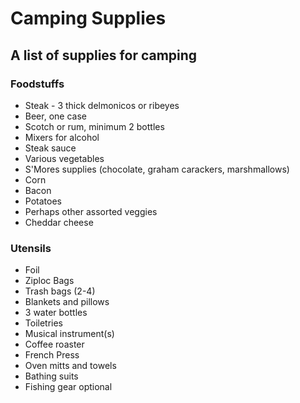 Camping Supplies
================

## A list of supplies for camping

### Foodstuffs

* Steak - 3 thick delmonicos or ribeyes
* Beer, one case
* Scotch or rum, minimum 2 bottles
* Mixers for alcohol
* Steak sauce
* Various vegetables
* S'Mores supplies (chocolate, graham carackers, marshmallows)
* Corn
* Bacon
* Potatoes
* Perhaps other assorted veggies
* Cheddar cheese

### Utensils

* Foil
* Ziploc Bags
* Trash bags (2-4)
* Blankets and pillows
* 3 water bottles
* Toiletries
* Musical instrument(s)
* Coffee roaster
* French Press
* Oven mitts and towels
* Bathing suits
* Fishing gear optional
